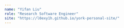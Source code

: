 ```yaml
---
name: "Yifan Liu"
role: "Research Software Engineer"
site: "https://l0exy1h.github.io/york-personal-site/"
---
```

